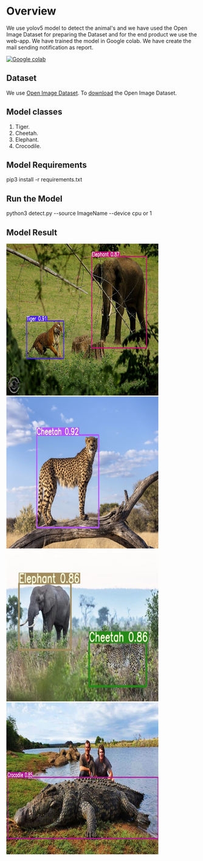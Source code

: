 # Overview

We use yolov5 model to detect the animal's and we have used the Open Image Dataset for preparing the Dataset and for the end product we use the web-app. We have trained the model in Google colab. We have create the mail sending notification as report.

[![Google colab](https://colab.research.google.com/assets/colab-badge.svg)](https://colab.research.google.com/drive/1gAfTZ7ysoZw9Y1jsnx5LlIfUlVyTgPzI?usp=sharing)

## Dataset

We use [Open Image Dataset](https://storage.googleapis.com/openimages/web/index.html). To [download](https://github.com/theAIGuysCode/OIDv4_ToolKit) the Open Image Dataset.

## Model classes 

1) Tiger.
2) Cheetah.
3) Elephant.
4) Crocodile. 

## Model Requirements

pip3 install -r requirements.txt 

## Run the Model

python3 detect.py --source ImageName --device cpu or 1

## Model Result

<a><img src="https://github.com/hackernishanth/Animal-Monitoring/blob/main/Model%20output/Tiger_elephant.jpeg" width="400" height="400"> 
<img src="https://github.com/hackernishanth/Animal-Monitoring/blob/main/Model%20output/ch.jpg" width="400" height="400"> 
<img src="https://github.com/hackernishanth/Animal-Monitoring/blob/main/Model%20output/ch3.jpg" width="400" height="400"> 
<img src="https://github.com/hackernishanth/Animal-Monitoring/blob/main/Model%20output/cro.jpeg" width="400" height="400"> </a>

